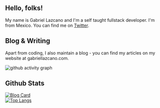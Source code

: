 ## Hello, folks! 

My name is Gabriel Lazcano and I'm a self taught fullstack developer. I'm from Mexico.  You can find me on [Twitter](https://www.twitter.com/DatsGabs).

## Blog & Writing
Apart from coding, I also maintain a blog - you can find my articles on my website at gabriellazcano.com.

![github activity graph](https://activity-graph.herokuapp.com/graph?username=datsgabs&theme=rogue)

## Github Stats
[![Blog Card](https://github-readme-stats.vercel.app/api/pin/?username=datsgabs&repo=datsgabs.github.io&theme=dark)](https://github.com/DatsGabs/datsgabs.github.io)\
[![Top Langs](https://github-readme-stats.vercel.app/api/top-langs/?username=datsgabs&layout=compact&theme=dark)](https://github.com/DatsGabs)
